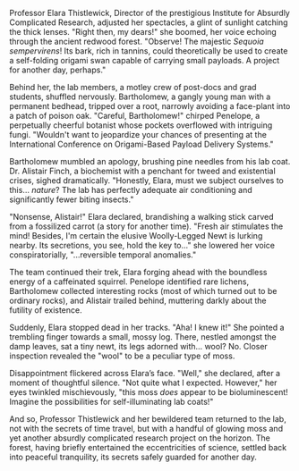 Professor Elara Thistlewick, Director of the prestigious Institute for Absurdly Complicated Research, adjusted her spectacles, a glint of sunlight catching the thick lenses. "Right then, my dears!" she boomed, her voice echoing through the ancient redwood forest.  "Observe! The majestic *Sequoia sempervirens*! Its bark, rich in tannins, could theoretically be used to create a self-folding origami swan capable of carrying small payloads. A project for another day, perhaps."

Behind her, the lab members, a motley crew of post-docs and grad students, shuffled nervously.  Bartholomew, a gangly young man with a permanent bedhead, tripped over a root, narrowly avoiding a face-plant into a patch of poison oak. "Careful, Bartholomew!" chirped Penelope, a perpetually cheerful botanist whose pockets overflowed with intriguing fungi.  "Wouldn't want to jeopardize your chances of presenting at the International Conference on Origami-Based Payload Delivery Systems."

Bartholomew mumbled an apology, brushing pine needles from his lab coat.  Dr. Alistair Finch, a biochemist with a penchant for tweed and existential crises, sighed dramatically.  "Honestly, Elara, must we subject ourselves to this… *nature*?  The lab has perfectly adequate air conditioning and significantly fewer biting insects."

"Nonsense, Alistair!" Elara declared, brandishing a walking stick carved from a fossilized carrot (a story for another time). "Fresh air stimulates the mind! Besides, I'm certain the elusive Woolly-Legged Newt is lurking nearby. Its secretions, you see, hold the key to..." she lowered her voice conspiratorially, "...reversible temporal anomalies."

The team continued their trek, Elara forging ahead with the boundless energy of a caffeinated squirrel. Penelope identified rare lichens, Bartholomew collected interesting rocks (most of which turned out to be ordinary rocks), and Alistair trailed behind, muttering darkly about the futility of existence.

Suddenly, Elara stopped dead in her tracks.  "Aha! I knew it!"  She pointed a trembling finger towards a small, mossy log.  There, nestled amongst the damp leaves, sat a tiny newt, its legs adorned with… wool? No. Closer inspection revealed the "wool" to be a peculiar type of moss.

Disappointment flickered across Elara’s face.  "Well," she declared, after a moment of thoughtful silence. "Not quite what I expected.  However," her eyes twinkled mischievously,  "this moss *does* appear to be bioluminescent!  Imagine the possibilities for self-illuminating lab coats!"

And so, Professor Thistlewick and her bewildered team returned to the lab, not with the secrets of time travel, but with a handful of glowing moss and yet another absurdly complicated research project on the horizon. The forest, having briefly entertained the eccentricities of science, settled back into peaceful tranquility, its secrets safely guarded for another day.
